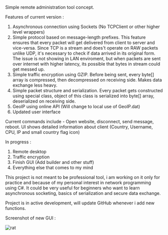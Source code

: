 
Simple remote administration tool concept. 

Features of current version : 

1. Asynchronous connection using Sockets (No TCPClient or other higher level wrappers) 
2. Simple protocol based on message-length prefixes. This feature ensures that every packet will get delivered from client to server and vice-versa. Since TCP is a stream and does't operate on RAW packets unlike UDP, it's necessary to check if data arrived in its original form. The issue is not showing in LAN enviroment, but when packets are sent over internet with higher latency, its possible that bytes in stream could get messed up. 
3. Simple traffic encryption using GZIP. Before being sent, every byte[] array is compressed, then decompressed on receiving side. Makes data exchange less heavy. 
4. Simple packet structure and serialization. Every packet gets constructed using special class, object of this class is serialized into byte[] array, deserialized on receiving side. 
5. GeoIP using online API (Will change to local use of GeoIP.dat) 
6. Updated user interface 

Current commands include - Open website, disconnect, send message, reboot. 
UI shows detailed information about client (Country, Username, CPU, IP and small country flag icon) 

In progress : 

1. Remote desktop 
2. Traffic encryption
3. Finish GUI (Add builder and other stuff) 
4. Everything else that comes to my mind 

This project is not meant to be professional tool, i am working on it only for practice and because of my personal interest in network programming using C#. It could be very useful for beginners who want to learn asynchronous socketing, basics of serialization and secure data exchange. 

Project is in active development, will update GitHub whenever i add new functions. 

Screenshot of new GUI : 

![rat](https://user-images.githubusercontent.com/26791677/26846687-5fcce056-4aaf-11e7-91c0-adf82c8388e5.png)
